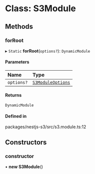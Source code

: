 # Class: S3Module

## Methods

### forRoot

▸ `Static` **forRoot**(`options?`): `DynamicModule`

#### Parameters

| Name | Type |
| :------ | :------ |
| `options?` | [`S3ModuleOptions`](../interfaces/S3ModuleOptions.md) |

#### Returns

`DynamicModule`

#### Defined in

packages/nestjs-s3/src/s3.module.ts:12

## Constructors

### constructor

• **new S3Module**()
